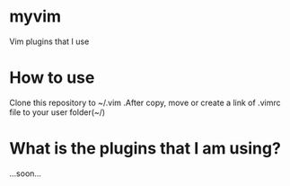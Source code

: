 myvim
=====

Vim plugins that I use

How to use
=====
Clone this repository to ~/.vim .After copy, move or create a link of .vimrc file to your user folder(~/)

What is the plugins that I am using?
=====
...soon...
